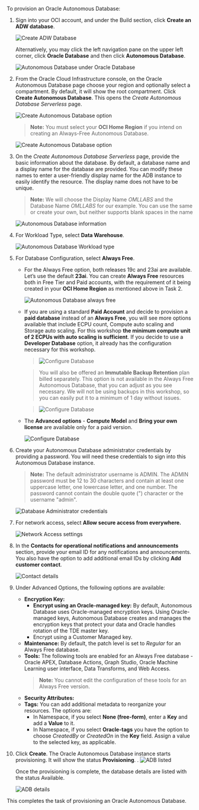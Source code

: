 <!--
    {
        "name":"Provision an Autonomous Database",
        "description":"Steps to provision an autonomous database"
    }
-->

To provision an Oracle Autonomous Database:

1. Sign into your OCI account, and under the Build section, click **Create an ADW database**.

	![Create ADW Database](images/adw-database-rw.png " ")

	 Alternatively, you may click the left navigation pane on the upper left corner, click **Oracle Database** and then click **Autonomous Database**.

	![Autonomous Database under Oracle Database](images/database-adw-rw.png " ")

2. From the Oracle Cloud Infrastructure console, on the Oracle Autonomous Database page choose your region and optionally select a compartment. By default, it will show the root compartment. Click **Create Autonomous Database**. This opens the _Create Autonomous Database Serverless_ page.

   ![Create Autonomous Database option](images/create-autonomous-db-rw.png " ")

    > **Note:** You must select your **OCI Home Region** if you intend on creating an Always-Free Autonomous Database.

     ![Create Autonomous Database option](images/create-adb-home-region-rw.png " ")


3. On the *Create Autonomous Database Serverless* page, provide the basic information about the database. By default, a database name and a display name for the database are provided. You can modify these names to enter a user-friendly display name for the ADB instance to easily identify the resource. The display name does not have to be unique.    

   > **Note:** We will choose the Display Name *OMLLABS* and the Database Name *OMLLABS* for our example.  You can use the same or create your own, but neither supports blank spaces in the name

   ![Autonomous Database information](images/adb-basic-info-rw.png " ")

4. For Workload Type, select **Data Warehouse**.

   ![Autonomous Database Workload type](images/workload-type-rw.png " ")

5. For Database Configuration, select **Always Free**. 

    * For the Always Free option, both releases 19c and 23ai are available.  Let’s use the default **23ai**.  You can create **Always Free** resources both in Free Tier and Paid accounts, with the requirement of it being created in your **OCI Home Region** as mentioned above in Task 2.

        ![Autonomous Database always free](images/db-config-always-free-rw.png " ")
   
    * If you are using a standard **Paid Account** and decide to provision a **paid database** instead of an **Always Free**, you will see more options available that include ECPU count, Compute auto scaling and Storage auto scaling. For this workshop **the minimum compute unit of 2 ECPUs with auto scaling is sufficient**.  If you decide to use a **Developer Database** option, it already has the configuration necessary for this workshop.

        > ![Configure Database](images/db-configuration-ecpu-rw.png " ")

	    > You will also be offered an **Immutable Backup Retention** plan billed separately. This option is not available in the Always Free Autonomous Database, that you can adjust as you see necessary.  We will not be using backups in this workshop, so you can easily put it to a minimum of 1 day without issues.

        > ![Configure Database](images/db-configuration-backup-rw.png " ")

    * The **Advanced options** - **Compute Model** and **Bring your own license** are available only for a paid version.   

        ![Configure Database](images/adv-options-rw.png " ") 

6. Create your Autonomous Database administrator credentials by providing a password. You will need these credentials to sign into this Autonomous Database instance.   

	> **Note:** The default administrator username is ADMIN. The ADMIN password must be 12 to 30 characters and contain at least one uppercase letter, one lowercase letter, and one number. The password cannot contain the double quote (") character or the username "admin".

	![Database Administrator credentials](images/db-admin-credentials-rw.png " ")

7. For network access, select **Allow secure access from everywhere.**

    ![Network Access settings](images/create-adw-network-rw.png " ")

8. In the **Contacts for operational notifications and announcements** section, provide your email ID for any notifications and announcements. You also have the option to add additional email IDs by clicking **Add customer contact**.

	 ![Contact details](images/contact-details-rw.png " ")

9. Under Advanced Options, the following options are available:
    * **Encryption Key:** 
        * **Encrypt using an Oracle-managed key:** By default, Autonomous Database uses Oracle-managed encryption keys. Using Oracle-managed keys, Autonomous Database creates and manages the encryption keys that protect your data and Oracle handles rotation of the TDE master key. 
        * Encrypt using a Customer Managed key. 
    * **Maintenance:** By default, the patch level is set to _Regular_ for an Always Free database. 
    * **Tools:** The following tools are enabled for an Always Free database - Oracle APEX, Database Actions, Graph Studio, Oracle Machine Learning user interface, Data Transforms, and Web Access. 
        > **Note:** You cannot edit the configuration of these tools for an Always Free version. 
    * **Security Attributes:**
    * **Tags:** You can add additional metadata to reorganize your resources. The options are:
        * In Namespace, if you select **None (free-form)**, enter a **Key** and add a **Value** to it. 
        * In Namespace, if you select **Oracle-tags** you have the option to choose _CreatedBy_ or _CreatedOn_ in the **Key** field. Assign a value to the selected key, as applicable. 

10. Click **Create**.  The Oracle Autonomous Database instance starts provisioning. It will show the status **Provisioning**. .
    ![ADB listed](images/adw-starts-provisioning-rw.png " ")

    Once the provisioning is complete, the database details are listed with the status Available.

	  ![ADB details](images/adw-details-rw.png " ")

This completes the task of provisioning an Oracle Autonomous Database.

